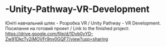 # -Unity-Pathway-VR-Development
 Юніті навчальний шлях - Розробка VR / Unity Pathway - VR Development.
 Посилання на готовий проект / Link to the finished project:
https://drive.google.com/file/d/1Dvb0yYD-Zw91DkcTy2iMOVFr9nv0GQF7/view?usp=sharing
